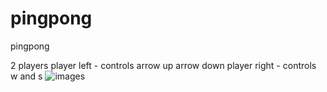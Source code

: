 # pingpong
pingpong

2 players
player left - controls arrow up arrow down
player right - controls w and s
![images](https://github.com/user-attachments/assets/cbcf9870-c32a-4c49-abf4-f34dd8e09ee2)
